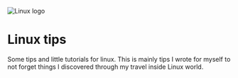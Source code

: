 ![Linux logo](https://blog.guillaume-gomez.fr/blog/linux-kernel-logo.png)

# Linux tips

Some tips and little tutorials for linux. This is mainly tips I wrote for myself to not forget things I discovered through my travel inside Linux world.
